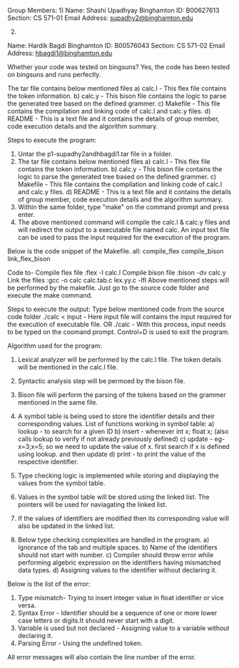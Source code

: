 Group Members:
1)
Name: Shashi Upadhyay
Binghamton ID: B00627613
Section: CS 571-01
Email Address: supadhy2@binghamton.edu

2)
Name: Hardik Bagdi
Binghamton ID: B00576043
Section: CS 571-02
Email Address: hbagdi1@binghamton.edu

Whether your code was tested on bingsuns?
Yes, the code has been tested on bingsuns and runs perfectly.

The tar file contains below mentioned files
a) calc.l - This flex file contains the token information.
b) calc.y - This bison file contains the logic to parse the generated tree based on the defined grammer.
c) Makefile - This file contains the compilation and linking code of calc.l and calc.y files.
d) README - This is a text file and it contains the details of group member, code execution details and the algorithm summary.

Steps to execute the program:
1) Untar the p1-supadhy2andhbagdi1.tar file in a folder.
2) The tar file contains below mentioned files
	a) calc.l - This flex file contains the token information.
	b) calc.y - This bison file contains the logic to parse the generated tree based on the defined grammer.
	c) Makefile - This file contains the compilation and linking code of calc.l and calc.y files.
	d) README - This is a text file and it contains the details of group member, code execution details and the algorithm summary.
3) Within the same folder, type "make" on the command prompt and press enter.
4) The above mentioned command will compile the calc.l & calc.y files and will redirect the output to a executable file named calc. 
   An input text file can be used to pass the input required for the execution of the program.

Below is the code snippet of the Makefile.
all: compile_flex compile_bison link_flex_bison

Code to- 
Compile flex file	:flex -l calc.l
Compile bison file	:bison -dv calc.y
Link the files		:gcc -o calc calc.tab.c lex.yy.c -lfl
Above mentioned steps will be performed by the makefile. Just go to the source code folder and execute the make command.
  
Steps to execute the output:
Type below mentioned code from the source code folder
./calc < input - Here input file will contains the input required for the execution of executable file.
OR 
./calc  - With this process, input needs to be typed on the coomand prompt.
Control+D is used to exit the program.

Algorithm used for the program:
1) Lexical analyzer will be performed by the calc.l file. The  token details will be mentioned in the calc.l file. 
2) Syntactic analysis step will be permoed by the bison file.
3) Bison file will perform the parsing of the tokens based on the grammer mentioned in the same file.
4) A symbol table is being used to store the identifier details and their corresponding values.
     List of functions working in symbol table:
     a) lookup - to search for a given ID
     b) insert - whenever int x; float x; (also calls lookup to verify if not already previously defined)
     c) update - eg- x=3;x=5; so we need to update the value of x. first search if x is defined using lookup. and then update
     d) print - to print the value of the respective identifier.

5) Type checking logic is implemented while storing and displaying the values from the symbol table.
6) Values in the symbol table will be stored using the linked list. The pointers will be used for naviagating the linked list.
7) If the values of identifiers are modified then its corresponding value will also be updated in the linked list.
8) Below type checking complexities are handled in the program.
	a) Ignorance of the tab and multiple spaces.
	b) Name of the identifiers should not start with number.
	c) Compiler should throw error while performing algebric expression on the identifiers having mismatched data types.
	d) Assigning values to the identifier without declaring it.
    

Below is the list of the error:
1) Type mismatch- Trying to insert integer value in float identifier or vice versa.
2) Syntax Error - Identifier should be a sequence of one or more lower case letters or digits.It should never start with a digit.
3) Variable is used but not declared -	Assigning value to a variable without  declaring it.
4) Parsing Error - Using the undefined token.

All error messages will also contain the line number of the error.
